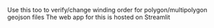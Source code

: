 Use this too to verify/change winding order for polygon/multipolygon geojson files
The web app for this is hosted on Streamlit
